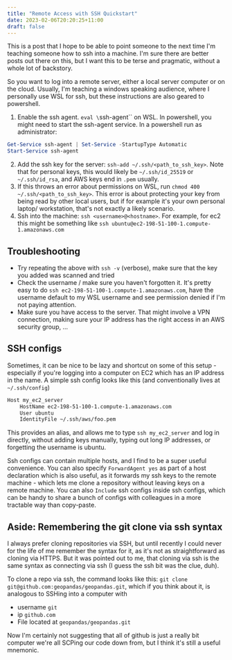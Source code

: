 ```yaml
---
title: "Remote Access with SSH Quickstart"
date: 2023-02-06T20:20:25+11:00
draft: false
---
```


This is a post that I hope to be able to point someone to the next time I'm teaching someone how to ssh into a machine. I'm
sure there are better posts out there on this, but I want this to be terse and pragmatic, without a whole lot of backstory.

So you want to log into a remote server, either a local server computer or on the cloud. Usually, I'm teaching
a windows speaking audience, where I personally use WSL for ssh, but these instructions are also geared to powershell.

1. Enable the ssh agent. `eval \`ssh-agent\`` on WSL. In powershell, you might need to start the ssh-agent service. In a powershell run as administrator:
```powershell
Get-Service ssh-agent | Set-Service -StartupType Automatic
Start-Service ssh-agent
```
2. Add the ssh key for the server: `ssh-add ~/.ssh/<path_to_ssh_key>`. Note that for personal keys, this would likely be
`~/.ssh/id_25519` or `~/.ssh/id_rsa`, and AWS keys end in `.pem` usually.
3. If this throws an error about permissions on WSL, run `chmod 400 ~/.ssh/<path_to_ssh_key>`. This error is about protecting your key from being read by other local users, but if for example it's your own personal laptop/ workstation, that's not exactly a likely scenario.
4. Ssh into the machine: `ssh <username>@<hostname>`. For example, for ec2 this might be something like `ssh ubuntu@ec2-198-51-100-1.compute-1.amazonaws.com`

## Troubleshooting
* Try repeating the above with `ssh -v` (verbose), make sure that the key you added was scanned and tried
* Check the username / make sure you haven't forgotten it. It's pretty easy to do  `ssh ec2-198-51-100-1.compute-1.amazonaws.com`, have the username default to my WSL username and see permission denied if I'm not paying attention.
* Make sure you have access to the server. That might involve a VPN connection, making sure your IP address has the right access in an AWS security group, ...


## SSH configs
Sometimes, it can be nice to be lazy and shortcut on some of this setup - especially if you're logging into a computer on EC2
which has an IP address in the name. A simple ssh config looks like this (and conventionally lives at `~/.ssh/config`)
```bash
Host my_ec2_server
    HostName ec2-198-51-100-1.compute-1.amazonaws.com
    User ubuntu
    IdentityFile ~/.ssh/aws/foo.pem
```
This provides an alias, and allows me to type `ssh my_ec2_server` and log in directly, without adding keys manually,
typing out long IP addresses, or forgetting the username is ubuntu.

Ssh configs can contain multiple hosts, and I find to be a super useful convenience. You can also specify `ForwardAgent yes`
as part of a host declaration which is also useful, as it forwards my ssh keys to the remote machine - which lets me clone
a repository without leaving keys on a remote machine. You can also `Include` ssh configs inside ssh configs, which
can be handy to share a bunch of configs with colleagues in a more tractable way than copy-paste.


## Aside: Remembering the git clone via ssh syntax

I always prefer cloning repositories via SSH, but until recently I could never for the life of me remember the syntax for it, as it's not as straightforward as cloning via HTTPS.
But it was pointed out to me, that cloning via ssh is the same syntax as connecting via ssh (I guess the ssh bit was the clue, duh). 

To clone a repo via ssh, the command looks like this: `git clone git@github.com:geopandas/geopandas.git`, which if you think about it, is analogous to SSHing into a computer with
* username `git`
* ip `github.com`
* File located at `geopandas/geopandas.git`

Now I'm certainly not suggesting that all of github is just a really bit computer we're all SCPing our code down from, but I think it's still a useful mnemonic.


